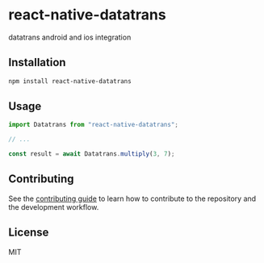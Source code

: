 # react-native-datatrans

datatrans android and ios integration

## Installation

```sh
npm install react-native-datatrans
```

## Usage

```js
import Datatrans from "react-native-datatrans";

// ...

const result = await Datatrans.multiply(3, 7);
```

## Contributing

See the [contributing guide](CONTRIBUTING.md) to learn how to contribute to the repository and the development workflow.

## License

MIT
